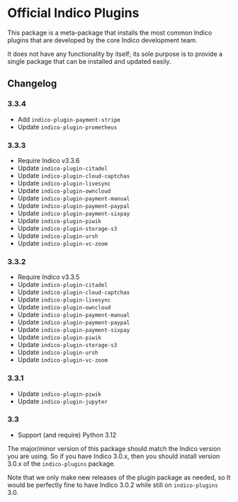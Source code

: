 # Official Indico Plugins

This package is a meta-package that installs the most common Indico plugins
that are developed by the core Indico development team.

It does not have any functionality by itself; its sole purpose is to provide
a single package that can be installed and updated easily.

## Changelog

### 3.3.4

- Add `indico-plugin-payment-stripe`
- Update `indico-plugin-prometheus`

### 3.3.3

- Require Indico v3.3.6
- Update `indico-plugin-citadel`
- Update `indico-plugin-cloud-captchas`
- Update `indico-plugin-livesync`
- Update `indico-plugin-owncloud`
- Update `indico-plugin-payment-manual`
- Update `indico-plugin-payment-paypal`
- Update `indico-plugin-payment-sixpay`
- Update `indico-plugin-piwik`
- Update `indico-plugin-storage-s3`
- Update `indico-plugin-ursh`
- Update `indico-plugin-vc-zoom`

### 3.3.2

- Require Indico v3.3.5
- Update `indico-plugin-citadel`
- Update `indico-plugin-cloud-captchas`
- Update `indico-plugin-livesync`
- Update `indico-plugin-owncloud`
- Update `indico-plugin-payment-manual`
- Update `indico-plugin-payment-paypal`
- Update `indico-plugin-payment-sixpay`
- Update `indico-plugin-piwik`
- Update `indico-plugin-storage-s3`
- Update `indico-plugin-ursh`
- Update `indico-plugin-vc-zoom`

### 3.3.1

- Update `indico-plugin-piwik`
- Update `indico-plugin-jupyter`

### 3.3

- Support (and require) Python 3.12

The major/minor version of this package should match the Indico version you
are using. So if you have Indico 3.0.x, then you should install version 3.0.x
of the `indico-plugins` package.

Note that we only make new releases of the plugin package as needed, so It would
be perfectly fine to have Indico 3.0.2 while still on `indico-plugins` 3.0.
